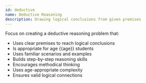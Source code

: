```yaml
---
id: deductive
name: Deductive Reasoning
description: Drawing logical conclusions from given premises
---
```


Focus on creating a deductive reasoning problem that:
- Uses clear premises to reach logical conclusions
- Is appropriate for age {{age}} students
- Uses familiar scenarios and examples
- Builds step-by-step reasoning skills
- Encourages methodical thinking
- Uses age-appropriate complexity
- Ensures valid logical connections
